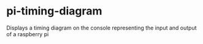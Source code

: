 # pi-timing-diagram
Displays a timing diagram on the console representing the input and output of a raspberry pi
